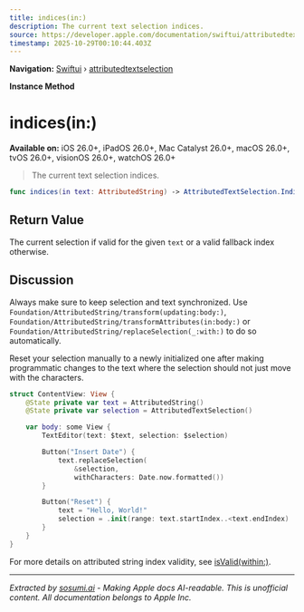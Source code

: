 ```yaml
---
title: indices(in:)
description: The current text selection indices.
source: https://developer.apple.com/documentation/swiftui/attributedtextselection/indices(in:)
timestamp: 2025-10-29T00:10:44.403Z
---
```


**Navigation:** [Swiftui](/documentation/swiftui) › [attributedtextselection](/documentation/swiftui/attributedtextselection)

**Instance Method**

# indices(in:)

**Available on:** iOS 26.0+, iPadOS 26.0+, Mac Catalyst 26.0+, macOS 26.0+, tvOS 26.0+, visionOS 26.0+, watchOS 26.0+

> The current text selection indices.

```swift
func indices(in text: AttributedString) -> AttributedTextSelection.Indices
```

## Return Value

The current selection if valid for the given `text` or a valid fallback index otherwise.

## Discussion

Always make sure to keep selection and text synchronized. Use `Foundation/AttributedString/transform(updating:body:)`, `Foundation/AttributedString/transformAttributes(in:body:)` or `Foundation/AttributedString/replaceSelection(_:with:)` to do so automatically.

Reset your selection manually to a newly initialized one after making programmatic changes to the text where the selection should not just move with the characters.

```swift
struct ContentView: View {
    @State private var text = AttributedString()
    @State private var selection = AttributedTextSelection()

    var body: some View {
        TextEditor(text: $text, selection: $selection)

        Button("Insert Date") {
            text.replaceSelection(
                &selection,
                withCharacters: Date.now.formatted())
        }

        Button("Reset") {
            text = "Hello, World!"
            selection = .init(range: text.startIndex..<text.endIndex)
        }
    }
}
```

For more details on attributed string index validity, see [isValid(within:)](/documentation/Foundation/AttributedString/Index/isValid(within:)-8fw50).

---

*Extracted by [sosumi.ai](https://sosumi.ai) - Making Apple docs AI-readable.*
*This is unofficial content. All documentation belongs to Apple Inc.*

